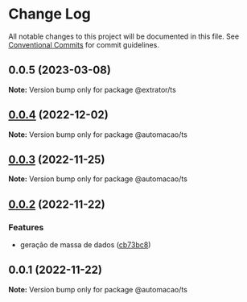 # Change Log

All notable changes to this project will be documented in this file.
See [Conventional Commits](https://conventionalcommits.org) for commit guidelines.

## 0.0.5 (2023-03-08)

**Note:** Version bump only for package @extrator/ts





## [0.0.4](https://gitlab.grupotiradentes.com/sistemas/automacao/compare/v0.0.3...v0.0.4) (2022-12-02)

**Note:** Version bump only for package @automacao/ts





## [0.0.3](https://gitlab.grupotiradentes.com/sistemas/automacao/compare/v0.0.2...v0.0.3) (2022-11-25)

**Note:** Version bump only for package @automacao/ts





## [0.0.2](https://gitlab.grupotiradentes.com/sistemas/automacao/compare/v0.0.1...v0.0.2) (2022-11-22)


### Features

* geração de massa de dados ([cb73bc8](https://gitlab.grupotiradentes.com/sistemas/automacao/commit/cb73bc8fce59b66ff3f974fb7f52a5c44cd3dab0))





## 0.0.1 (2022-11-22)

**Note:** Version bump only for package @automacao/ts
